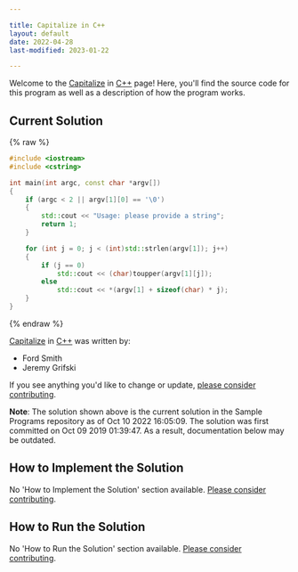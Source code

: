 ```yaml
---

title: Capitalize in C++
layout: default
date: 2022-04-28
last-modified: 2023-01-22

---
```


Welcome to the [Capitalize](https://sampleprograms.io/projects/capitalize) in [C++](https://sampleprograms.io/languages/c-plus-plus) page! Here, you'll find the source code for this program as well as a description of how the program works.

## Current Solution

{% raw %}

```c++
#include <iostream>
#include <cstring>

int main(int argc, const char *argv[])
{
    if (argc < 2 || argv[1][0] == '\0')
    {
        std::cout << "Usage: please provide a string";
        return 1;
    }

    for (int j = 0; j < (int)std::strlen(argv[1]); j++)
    {
        if (j == 0)
            std::cout << (char)toupper(argv[1][j]);
        else
            std::cout << *(argv[1] + sizeof(char) * j);
    }
}
```

{% endraw %}

[Capitalize](https://sampleprograms.io/projects/capitalize) in [C++](https://sampleprograms.io/languages/c-plus-plus) was written by:

- Ford Smith
- Jeremy Grifski

If you see anything you'd like to change or update, [please consider contributing](https://github.com/TheRenegadeCoder/sample-programs).

**Note**: The solution shown above is the current solution in the Sample Programs repository as of Oct 10 2022 16:05:09. The solution was first committed on Oct 09 2019 01:39:47. As a result, documentation below may be outdated.

## How to Implement the Solution

No 'How to Implement the Solution' section available. [Please consider contributing](https://github.com/TheRenegadeCoder/sample-programs-website).

## How to Run the Solution

No 'How to Run the Solution' section available. [Please consider contributing](https://github.com/TheRenegadeCoder/sample-programs-website).
